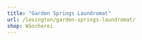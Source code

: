 ```yaml
---
title: "Garden Springs Laundromat"
url: /lexington/garden-springs-laundromat/
shop: Wäscherei
---
```

